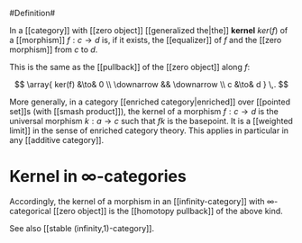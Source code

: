 #Definition#

In a [[category]] with [[zero object]] [[generalized the|the]] **kernel** $ker(f)$ of a [[morphism]] $f : c \to d$ is, if it exists, the [[equalizer]] of $f$ and the [[zero morphism]] from $c$ to $d$.

This is the same as the [[pullback]] of the [[zero object]] along $f$:

$$
  \array{
    ker(f)
    &\to&
    0
    \\
    \downarrow && \downarrow
    \\
    c &\to& d
  }
  \,.
$$

More generally, in a category [[enriched category|enriched]] over [[pointed set]]s (with [[smash product]]), the kernel of a morphism $f:c\to d$ is the universal morphism $k:a\to c$ such that $f k$ is the basepoint.  It is a [[weighted limit]] in the sense of enriched category theory.  This applies in particular in any [[additive category]].


# Kernel in $\infty$-categories #

Accordingly, the kernel of a morphism in an [[infinity-category]] with $\infty$-categorical [[zero object]] is the [[homotopy pullback]] of the above kind. 

See also [[stable (infinity,1)-category]].
